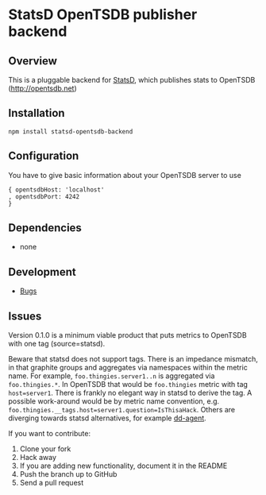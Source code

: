 # StatsD OpenTSDB publisher backend

## Overview
This is a pluggable backend for [StatsD](https://github.com/etsy/statsd), which
publishes stats to OpenTSDB (http://opentsdb.net)

## Installation

    npm install statsd-opentsdb-backend

## Configuration
You have to give basic information about your OpenTSDB server to use
```
{ opentsdbHost: 'localhost'
, opentsdbPort: 4242
}
```

## Dependencies
- none

## Development
- [Bugs](https://github.com/emurphy/statsd-opentsdb-backend/issues)

## Issues
Version 0.1.0 is a minimum viable product that puts metrics to OpenTSDB with one tag (source=statsd).

Beware that statsd does not support tags. There is an impedance mismatch, in that graphite groups and aggregates via namespaces within the metric name. For example, ```foo.thingies.server1..n``` is aggregated via ```foo.thingies.*```. In OpenTSDB that would be ```foo.thingies``` metric with tag ```host=server1```. There is frankly no elegant way in statsd to derive the tag. A possible work-around would be by metric name convention, e.g. ```foo.thingies.__tags.host=server1.question=IsThisaHack```. Others are diverging towards statsd alternatives, for example [dd-agent](https://github.com/DataDog/dd-agent).

If you want to contribute:

1. Clone your fork
2. Hack away
3. If you are adding new functionality, document it in the README
4. Push the branch up to GitHub
5. Send a pull request
